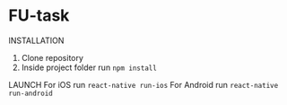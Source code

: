 # FU-task

INSTALLATION
1. Clone repository
2. Inside project folder run `npm install`

LAUNCH
For iOS run `react-native run-ios`
For Android run `react-native run-android`
